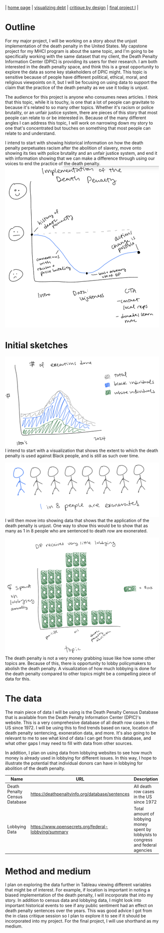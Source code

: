 | [home page](https://laurawei6.github.io/tswd-portfolio/) | [visualizing debt](visualizing-government-debt) | [critique by design](critique-by-design) | [final project I](final-project-part-one) |

# Outline
For my major project, I will be working on a story about the unjust implementation of the death penalty in the United States. My capstone project for my MHCI program is about the same topic, and I'm going to be specifically working with the same dataset that my client, the Death Penalty Information Center (DPIC) is providing its users for their research. I am both interested in the death penalty space, and think this is a great opportunity to explore the data as some key stakeholders of DPIC might. This topic is sensitive because of people have different political, ethical, moral, and religious viewpoints on it, but I will be focusing on using data to support the claim that the practice of the death penalty as we use it today is unjust.

The audience for this project is anyone who consumes news articles. I think that this topic, while it is touchy, is one that a lot of people can gravitate to because it's related to so many other topics. Whether it's racism or police brutality, or an unfair justice system, there are pieces of this story that most people can relate to or be interested in. Because of the many different angles I can address this topic, I will work on narrowing down my story to one that's concentrated but touches on something that most people can relate to and understand.

I intend to start with showing historical information on how the death penalty perpetuates racism after the abolition of slavery, move onto showing its ties with police brutality and an unfair justice system, and end it with information showing that we can make a difference through using our voices to end the practice of the death penalty.
![Intended Story Arc](story_arc.jpeg)
 
# Initial sketches
![Death Penalty Perpetuates Racism](Sketch-racial_bias.jpeg)
I intend to start with a visualization that shows the extent to which the death penalty is used against Black people, and is still as such over time.

![Death Penalty Unjust](Sketch-exonerations.jpeg)
I will then move into showing data that shows that the application of the death penalty is unjust. One way to show this would be to show that as many as 1 in 8 people who are sentenced to death row are exonerated.

![Death Penalty Lobbying Opportunities](Sketch-lobbying.jpeg)
The death penalty is not a very money grabbing issue like how some other topics are. Because of this, there is opportunity to lobby policymakers to abolish the death penalty. A visualization of how much lobbying is done for the death penalty compared to other topics might be a compelling piece of data for this.

# The data
The main piece of data I will be using is the Death Penalty Census Database that is available from the Death Penalty Information Center (DPIC)'s website. This is a very comprehesive database of all death row cases in the US since 1972. I will be using this to find trends based on race, location of death penalty sentencing, exoneration data, and more. It's also going to be relevant to me to see what kind of data I can get from this database, and what other gaps I may need to fill with data from other sources.

In addition, I plan on using data from lobbying websites to see how much money is already used in lobbying for different issues. In this way, I hope to illustrate the potential that individual donors can have in lobbying for abolition of the death penalty.

| Name | URL | Description |
|------|-----|-------------|
|  Death Penalty Census Database  |  https://deathpenaltyinfo.org/database/sentences  |    All death row cases in the US since 1972   |
|   Lobbying Data   |  https://www.opensecrets.org/federal-lobbying/summary  |   Total amount of lobbying money spent by lobbyists to congress and federal agencies   |

# Method and medium
I plan on exploring the data further in Tableau viewing different variables that might be of interest. For example, if location is important in noting a biased implementation of the death penalty, I will incorporate that into my story. In addition to census data and lobbying data, I might look into important historical events to see if any public sentiment had an effect on death penalty sentences over the years. This was good advice I got from the in class critique session so I plan to explore it to see if it should be incorporated into my project. For the final project, I will use shorthand as my medium.
